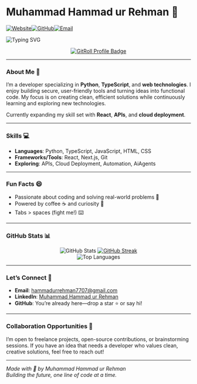 
# Muhammad Hammad ur Rehman 👋  

<a href="https://folio-2006.vercel.app"><img src="https://img.shields.io/badge/-Website-0D1117?style=for-the-badge&logo=google-chrome&logoColor=FFFFFF" alt="Website"></a><a href="https://github.com/hammadurrehman2006"><img src="https://img.shields.io/badge/-GitHub-0D1117?style=for-the-badge&logo=github&logoColor=FFFFFF" alt="GitHub"></a><a href="mailto:hammadurrehman7707@gmail.com"><img src="https://img.shields.io/badge/-Email-0D1117?style=for-the-badge&logo=gmail&logoColor=FFFFFF" alt="Email"></a>  

![Typing SVG](https://readme-typing-svg.herokuapp.com?font=Fira+Code&size=22&pause=1000&color=FFFFFF&width=435&lines=Python+%7C+TypeScript+%7C+Web+Dev+Wizard)  

<div align="center">
  <a href="https://gitroll.io/profile/uOBJQHlWZpLQEq36WUSXiunbSScZ2" target="_blank"><img src="https://gitroll.io/api/badges/profiles/v1/uOBJQHlWZpLQEq36WUSXiunbSScZ2" alt="GitRoll Profile Badge"/></a>
</div>

---

### About Me 🌟  

I’m a developer specializing in **Python**, **TypeScript**, and **web technologies**. I enjoy building secure, user-friendly tools and turning ideas into functional code. My focus is on creating clean, efficient solutions while continuously learning and exploring new technologies.  

Currently expanding my skill set with **React**, **APIs**, and **cloud deployment**.  

---

### Skills 💻  

- **Languages**: Python, TypeScript, JavaScript, HTML, CSS  
- **Frameworks/Tools**: React, Next.js, Git  
- **Exploring**: APIs, Cloud Deployment, Automation, AiAgents  

---

### Fun Facts 😄  

- Passionate about coding and solving real-world problems 🧠  
- Powered by coffee ☕ and curiosity 🚀  
- Tabs > spaces (fight me!) ⌨️  

---

### GitHub Stats 📊  
<div align="center">

![GitHub Stats](https://github-readme-stats.vercel.app/api?username=hammadurrehman2006&show_icons=true&bg_color=0D1117&title_color=3374f5&text_color=3374f5&icon_color=FFFFFF&hide_border=false)
[![GitHub Streak](https://github-readme-streak-stats.herokuapp.com?user=hammadurrehman2006&theme=algolia)](https://git.io/streak-stats)  
![Top Languages](https://github-readme-stats.vercel.app/api/top-langs/?username=hammadurrehman2006&layout=compact&bg_color=0D1117&title_color=FFFFFF&text_color=FFFFFF&hide_border=false)
</div>


---

### Let’s Connect 🤝  

- **Email**: [hammadurrehman7707@gmail.com](mailto:hammadurrehman7707@gmail.com)  
- **LinkedIn**: [Muhammad Hammad ur Rehman](https://www.linkedin.com/in/mhammadurrehman/)  
- **GitHub**: You’re already here—drop a star ⭐ or say hi!  

---

### Collaboration Opportunities 🚀  

I’m open to freelance projects, open-source contributions, or brainstorming sessions. If you have an idea that needs a developer who values clean, creative solutions, feel free to reach out!  

---

*Made with 🤍 by Muhammad Hammad ur Rehman*  
*Building the future, one line of code at a time.*  

